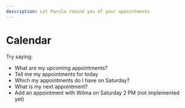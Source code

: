 ```yaml
---
description: Let Parula remind you of your appointments
---
```


# Calendar

Try saying:

* What are my upcoming appointments?
* Tell me my appointments for today
* Which my appointments do I have on Saturday?
* What is my next appointment?
* Add an appointment with Wilma on Saturday 2 PM \(not implemented yet\)

